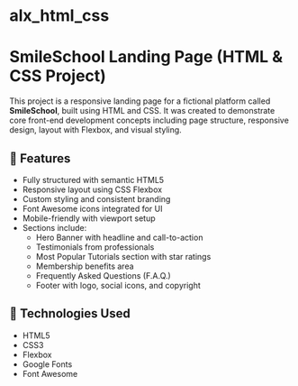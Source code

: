 # alx_html_css
# SmileSchool Landing Page (HTML & CSS Project)

This project is a responsive landing page for a fictional platform called **SmileSchool**, built using HTML and CSS. It was created to demonstrate core front-end development concepts including page structure, responsive design, layout with Flexbox, and visual styling.

## 📄 Features

- Fully structured with semantic HTML5
- Responsive layout using CSS Flexbox
- Custom styling and consistent branding
- Font Awesome icons integrated for UI
- Mobile-friendly with viewport setup
- Sections include:
  - Hero Banner with headline and call-to-action
  - Testimonials from professionals
  - Most Popular Tutorials section with star ratings
  - Membership benefits area
  - Frequently Asked Questions (F.A.Q.)
  - Footer with logo, social icons, and copyright

## 🧰 Technologies Used

- HTML5
- CSS3
- Flexbox
- Google Fonts
- Font Awesome
